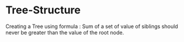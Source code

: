 # Tree-Structure
Creating a Tree using formula : Sum of a set of value of siblings should never be greater than the value of the root node.

